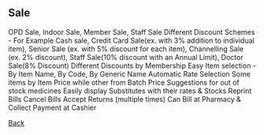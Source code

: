 ## Sale
OPD Sale, Indoor Sale, Member Sale, Staff Sale
Different Discount Schemes - For Example Cash sale, Credit Card Sale(ex. with 3% addition to individual item), Senior Sale (ex. with 5% discount for each item), Channelling Sale (ex. 2% discount), Staff Sale(10% discount with an Annual Limit), Doctor Sale(8% Discount)
Different Discounts by Membership
Easy Item selection - By Item Name, By Code, By Generic Name
Automatic Rate Selection
Some items by Item Price while other from Batch Price
Suggestions for out of stock medicines
Easily display Substitutes with their rates & Stocks
Reprint Bills
Cancel Bills
Accept Returns (multiple times)
Can Bill at Pharmacy & Collect Payment at Cashier


[Back](https://github.com/hmislk/hmis/wiki/Pharmacy)